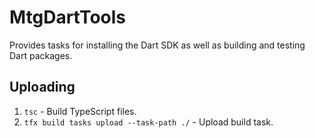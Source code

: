 # MtgDartTools

Provides tasks for installing the Dart SDK as well as building and testing Dart packages.

## Uploading

1. `tsc` - Build TypeScript files.
2. `tfx build tasks upload --task-path ./` - Upload build task.
